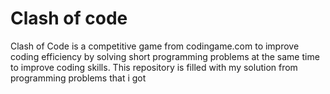 # Clash of code
Clash of Code is a competitive game from codingame.com to improve coding efficiency by solving short programming problems at the same time to improve coding skills. This repository is filled with my solution from programming problems that i got
